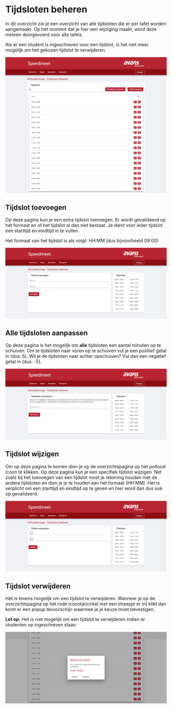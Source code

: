 # Tijdsloten beheren

In dit overzicht zie je een overzicht van alle tijdsloten die er per tafel worden aangemaakt. Op het moment dat je hier een wijziging maakt, word deze meteen doorgevoerd voor alle tafels.

Als er een student is ingeschreven voor een tijdslot, is het niet meer mogelijk om het gekozen tijdslot te verwijderen.

![Tijdsloten beheren screenshot](../media/web-tijdsloten-beheren-overzicht.png)
## Tijdslot toevoegen

Op deze pagina kun je een extra tijdslot toevoegen. Er wordt gevalideerd op het formaat en of het tijdslot al dan niet bestaat. Je dient voor ieder tijdslot een starttijd en eindtijd in te vullen.

Het formaat van het tijdslot is als volgt:
HH:MM (dus bijvoorbeeld 09:00)

![Tijdsloten toevoegen screenshot](../media/web-tijdsloten-beheren-toevoegen.png)

## Alle tijdsloten aanpassen

Op deze pagina is het mogelijk om **alle** tijdsloten een aantal minuten op te schuiven. Om te tijdsloten naar voren op te schuiven vul je een positief getal in (dus: 5). Wil je de tijdsloten naar achter opschuiven? Vul dan een negatief getal in (dus: -5).

![Alle tijdsloten aanpassen screenshot](../media/web-tijdsloten-beheren-tijdsloten-verschuiven.png)
## Tijdslot wijzigen

Om op deze pagina te komen dien je op de overzichtspagina op het potlood icoon te klikken. Op deze pagina kun je een specifiek tijdslot wijzigen. Net zoals bij het toevoegen van een tijdslot moet je rekening houden met de andere tijdsloten en dien je je te houden aan het formaat (HH:MM). Het is verplicht om een starttijd en eindtijd op te geven en hier word dan dus ook op gevalideerd.

![Tijdsloten aanpassen screenshot](../media/web-tijdsloten-beheren-aanpassen.png)

## Tijdslot verwijderen

Het is tevens mogelijk om een tijdslot te verwijderen. Wanneer je op de overzichtspagina op het rode icoontje(cirkel met een streepje er in) klikt dan komt er een popup tevoorschijn waarmee je je keuze moet bevestigen.

**Let op:** Het is niet mogelijk om een tijdslot te verwijderen indien er studenten op ingeschreven staan. 

![Tijdsloten verwijderen screenshot](../media/web-tijdsloten-beheren-verwijderen.png)
